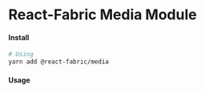 # React-Fabric Media Module

#### Install

```bash
# Using
yarn add @react-fabric/media
```

#### Usage

